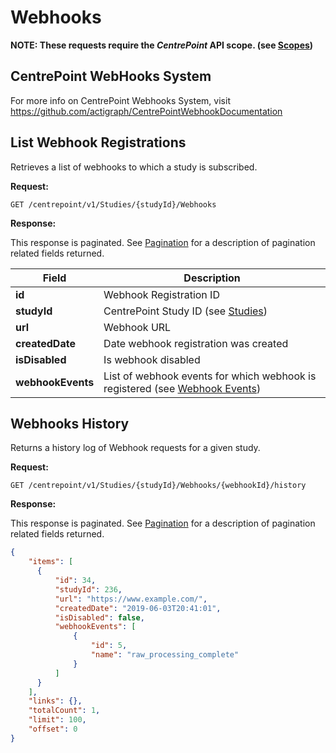 # Webhooks

**NOTE: These requests require the *CentrePoint* API scope. (see [Scopes](scopes.md))**

## CentrePoint WebHooks System

For more info on CentrePoint Webhooks System, visit https://github.com/actigraph/CentrePointWebhookDocumentation

## List Webhook Registrations

Retrieves a list of webhooks to which a study is subscribed.

**Request:**

```http
GET /centrepoint/v1/Studies/{studyId}/Webhooks
```

**Response:**

This response is paginated. See [Pagination](pagination.md) for a description of pagination related fields returned.

|Field|Description|
|-----|-----------|
|**id**|Webhook Registration ID|
|**studyId**|CentrePoint Study ID (see [Studies](studies.md))|
|**url**|Webhook URL|
|**createdDate**|Date webhook registration was created|
|**isDisabled**|Is webhook disabled|
|**webhookEvents**|List of webhook events for which webhook is registered (see [Webhook Events](webhook_events.md))

## Webhooks History

Returns a history log of Webhook requests for a given study.

**Request:**

```http
GET /centrepoint/v1/Studies/{studyId}/Webhooks/{webhookId}/history
```

**Response:**

This response is paginated. See [Pagination](pagination.md) for a description of pagination related fields returned.

```json
{
    "items": [
      {
          "id": 34,
          "studyId": 236,
          "url": "https://www.example.com/",
          "createdDate": "2019-06-03T20:41:01",
          "isDisabled": false,
          "webhookEvents": [
              {
                  "id": 5,
                  "name": "raw_processing_complete"
              }
          ]
      }
    ],
    "links": {},
    "totalCount": 1,
    "limit": 100,
    "offset": 0
}
```
